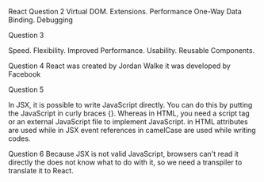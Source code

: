 React
Question 2 Virtual DOM. Extensions. Performance One-Way Data Binding. Debugging

Question 3

Speed. Flexibility. Improved Performance. Usability. Reusable Components.

Question 4 React was created by Jordan Walke it was developed by Facebook

Question 5

In JSX, it is possible to write JavaScript directly. You can do this by putting the JavaScript in curly braces {}. Whereas in HTML, you need a script tag or an external JavaScript file to implement JavaScript.
in HTML attributes are used while in JSX event references in camelCase are used while writing codes.



Question 6 Because JSX is not valid JavaScript, browsers can't read it directly the does not know what to do with it, so we need a transpiler to translate it to React.
